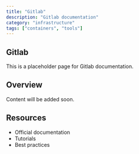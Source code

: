 ```yaml
---
title: "Gitlab"
description: "Gitlab documentation"
category: "infrastructure"
tags: ["containers", "tools"]
---
```


## Gitlab

This is a placeholder page for Gitlab documentation.

## Overview

Content will be added soon.

## Resources

- Official documentation
- Tutorials
- Best practices
